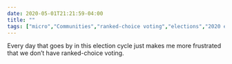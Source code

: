 ```yaml
---
date: 2020-05-01T21:21:59-04:00
title: ""
tags: ["micro","Communities","ranked-choice voting","elections","2020 election","voting"]
---
```

Every day that goes by in this election cycle just makes me more frustrated that we don’t have ranked-choice voting.

